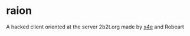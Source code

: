 # raion
A hacked client oriented at the server 2b2t.org made by [x4e](https://github.com/x4e) and Robeart
